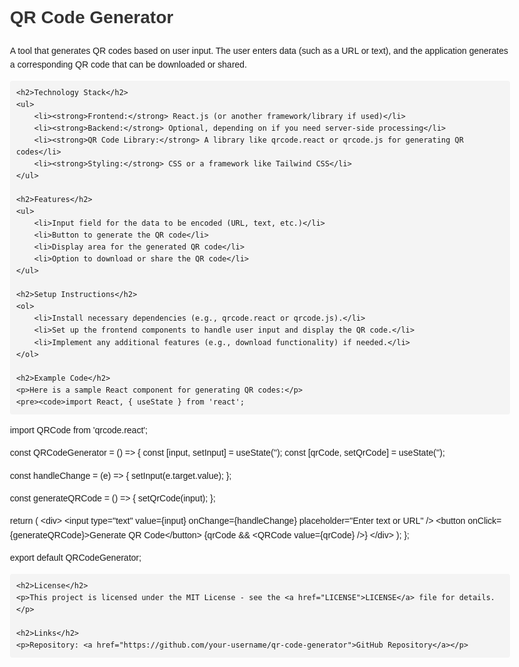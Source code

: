 <!DOCTYPE html>
<html lang="en">
<head>
    <meta charset="UTF-8">
    <meta name="viewport" content="width=device-width, initial-scale=1.0">
    <title>QR Code Generator README</title>
    <style>
        body {
            font-family: Arial, sans-serif;
            line-height: 1.6;
            margin: 0;
            padding: 20px;
            max-width: 800px;
            margin: auto;
        }
        h1, h2, h3 {
            color: #333;
        }
        code {
            background: #f4f4f4;
            padding: 2px 4px;
            border-radius: 4px;
        }
        pre {
            background: #f4f4f4;
            padding: 10px;
            border-radius: 4px;
            overflow-x: auto;
        }
        a {
            color: #007BFF;
            text-decoration: none;
        }
        a:hover {
            text-decoration: underline;
        }
    </style>
</head>
<body>
    <h1>QR Code Generator</h1>
    <p>A tool that generates QR codes based on user input. The user enters data (such as a URL or text), and the application generates a corresponding QR code that can be downloaded or shared.</p>

    <h2>Technology Stack</h2>
    <ul>
        <li><strong>Frontend:</strong> React.js (or another framework/library if used)</li>
        <li><strong>Backend:</strong> Optional, depending on if you need server-side processing</li>
        <li><strong>QR Code Library:</strong> A library like qrcode.react or qrcode.js for generating QR codes</li>
        <li><strong>Styling:</strong> CSS or a framework like Tailwind CSS</li>
    </ul>

    <h2>Features</h2>
    <ul>
        <li>Input field for the data to be encoded (URL, text, etc.)</li>
        <li>Button to generate the QR code</li>
        <li>Display area for the generated QR code</li>
        <li>Option to download or share the QR code</li>
    </ul>

    <h2>Setup Instructions</h2>
    <ol>
        <li>Install necessary dependencies (e.g., qrcode.react or qrcode.js).</li>
        <li>Set up the frontend components to handle user input and display the QR code.</li>
        <li>Implement any additional features (e.g., download functionality) if needed.</li>
    </ol>

    <h2>Example Code</h2>
    <p>Here is a sample React component for generating QR codes:</p>
    <pre><code>import React, { useState } from 'react';
import QRCode from 'qrcode.react';

const QRCodeGenerator = () =&gt; {
  const [input, setInput] = useState('');
  const [qrCode, setQrCode] = useState('');

  const handleChange = (e) =&gt; {
    setInput(e.target.value);
  };

  const generateQRCode = () =&gt; {
    setQrCode(input);
  };

  return (
    &lt;div&gt;
      &lt;input type="text" value={input} onChange={handleChange} placeholder="Enter text or URL" /&gt;
      &lt;button onClick={generateQRCode}&gt;Generate QR Code&lt;/button&gt;
      {qrCode &amp;&amp; &lt;QRCode value={qrCode} /&gt;}
    &lt;/div&gt;
  );
};

export default QRCodeGenerator;
    </code></pre>

    <h2>License</h2>
    <p>This project is licensed under the MIT License - see the <a href="LICENSE">LICENSE</a> file for details.</p>

    <h2>Links</h2>
    <p>Repository: <a href="https://github.com/your-username/qr-code-generator">GitHub Repository</a></p>

</body>
</html>

